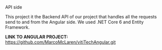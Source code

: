 API side

This project it the Backend API of our project that handles all the requests send to and from the Angular side. We used .NET Core 6 and Entity Framework.

**LINK TO ANGULAR PROJECT:**
https://github.com/MarcoMcLaren/vitiTechAngular.git
